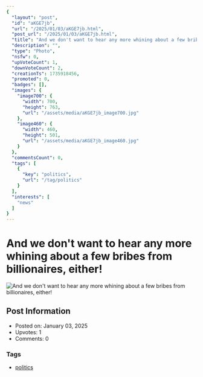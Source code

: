 ```yaml
---
{
  "layout": "post",
  "id": "aKGE7jb",
  "url": "/2025/01/03/aKGE7jb.html",
  "post_url": "/2025/01/03/aKGE7jb.html",
  "title": "And we don't want to hear any more whining about a few bribes from billionaires, either!",
  "description": "",
  "type": "Photo",
  "nsfw": 0,
  "upVoteCount": 1,
  "downVoteCount": 2,
  "creationTs": 1735918456,
  "promoted": 0,
  "badges": [],
  "images": {
    "image700": {
      "width": 700,
      "height": 763,
      "url": "/assets/media/aKGE7jb_image700.jpg"
    },
    "image460": {
      "width": 460,
      "height": 501,
      "url": "/assets/media/aKGE7jb_image460.jpg"
    }
  },
  "commentsCount": 0,
  "tags": [
    {
      "key": "politics",
      "url": "/tag/politics"
    }
  ],
  "interests": [
    "news"
  ]
}
---
```


# And we don't want to hear any more whining about a few bribes from billionaires, either!

![And we don't want to hear any more whining about a few bribes from billionaires, either!](/assets/media/aKGE7jb_image700.jpg)

## Post Information

- Posted on: January 03, 2025
- Upvotes: 1
- Comments: 0

### Tags

- [politics](/tag/politics)
